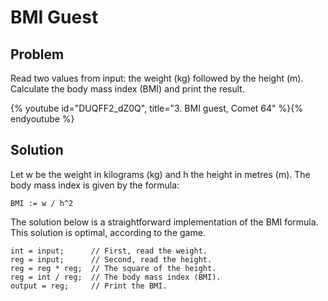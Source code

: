 # BMI Guest

## Problem

Read two values from input: the weight (kg) followed by the height (m).
Calculate the body mass index (BMI) and print the result.

{% youtube id="DUQFF2_dZ0Q", title="3. BMI guest, Comet 64" %}{% endyoutube %}

## Solution

Let w be the weight in kilograms (kg) and h the height in metres (m). The body
mass index is given by the formula:

```
BMI := w / h^2
```

The solution below is a straightforward implementation of the BMI formula. This
solution is optimal, according to the game.

```
int = input;      // First, read the weight.
reg = input;      // Second, read the height.
reg = reg * reg;  // The square of the height.
reg = int / reg;  // The body mass index (BMI).
output = reg;     // Print the BMI.
```
